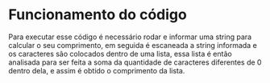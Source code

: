 # Funcionamento do código

Para executar esse código é necessário rodar e informar uma string para calcular o seu comprimento, em seguida é escaneada a string informada e os caracteres são colocados dentro de uma lista, essa lista é então analisada para ser feita a soma da quantidade de caracteres diferentes de 0 dentro dela, e assim é obtido o comprimento da lista.